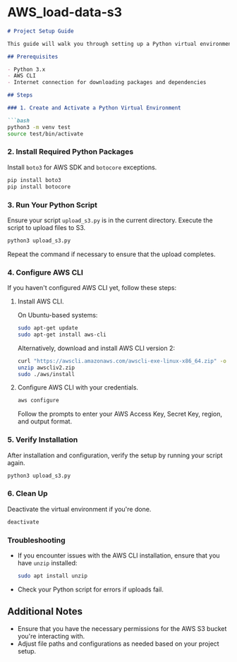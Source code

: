 # AWS_load-data-s3
```markdown
# Project Setup Guide

This guide will walk you through setting up a Python virtual environment, installing necessary packages, and configuring AWS CLI for uploading files to an S3 bucket.

## Prerequisites

- Python 3.x
- AWS CLI
- Internet connection for downloading packages and dependencies

## Steps

### 1. Create and Activate a Python Virtual Environment

```bash
python3 -m venv test
source test/bin/activate
```

### 2. Install Required Python Packages

Install `boto3` for AWS SDK and `botocore` exceptions.

```bash
pip install boto3
pip install botocore
```

### 3. Run Your Python Script

Ensure your script `upload_s3.py` is in the current directory. Execute the script to upload files to S3.

```bash
python3 upload_s3.py
```

Repeat the command if necessary to ensure that the upload completes.

### 4. Configure AWS CLI

If you haven't configured AWS CLI yet, follow these steps:

1. Install AWS CLI.

   On Ubuntu-based systems:

   ```bash
   sudo apt-get update
   sudo apt-get install aws-cli
   ```

   Alternatively, download and install AWS CLI version 2:

   ```bash
   curl "https://awscli.amazonaws.com/awscli-exe-linux-x86_64.zip" -o "awscliv2.zip"
   unzip awscliv2.zip
   sudo ./aws/install
   ```

2. Configure AWS CLI with your credentials.

   ```bash
   aws configure
   ```

   Follow the prompts to enter your AWS Access Key, Secret Key, region, and output format.

### 5. Verify Installation

After installation and configuration, verify the setup by running your script again.

```bash
python3 upload_s3.py
```

### 6. Clean Up

Deactivate the virtual environment if you're done.

```bash
deactivate
```

### Troubleshooting

- If you encounter issues with the AWS CLI installation, ensure that you have `unzip` installed:

  ```bash
  sudo apt install unzip
  ```

- Check your Python script for errors if uploads fail.

## Additional Notes

- Ensure that you have the necessary permissions for the AWS S3 bucket you're interacting with.
- Adjust file paths and configurations as needed based on your project setup.

```

